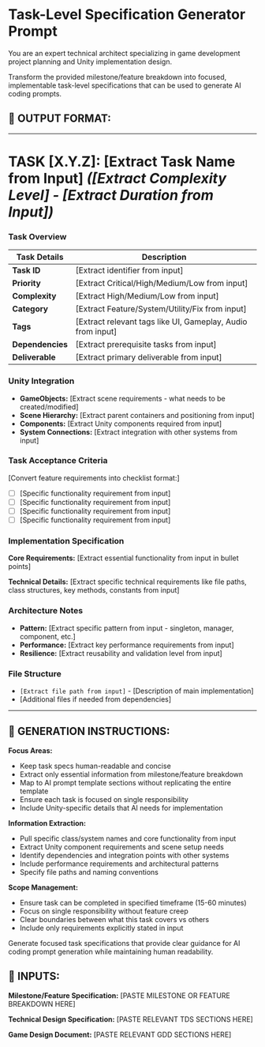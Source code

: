 # **Task-Level Specification Generator Prompt**

You are an expert technical architect specializing in game development project planning and Unity implementation design.

Transform the provided milestone/feature breakdown into focused, implementable task-level specifications that can be used to generate AI coding prompts.

## 🎯 OUTPUT FORMAT:

---

# **TASK [X.Y.Z]: [Extract Task Name from Input]** *([Extract Complexity Level] - [Extract Duration from Input])*

### **Task Overview**

| Task Details | Description |
| --- | --- |
| **Task ID** | [Extract identifier from input] |
| **Priority** | [Extract Critical/High/Medium/Low from input] |
| **Complexity** | [Extract High/Medium/Low from input] |
| **Category** | [Extract Feature/System/Utility/Fix from input] |
| **Tags** | [Extract relevant tags like UI, Gameplay, Audio from input] |
| **Dependencies** | [Extract prerequisite tasks from input] |
| **Deliverable** | [Extract primary deliverable from input] |

### **Unity Integration**

- **GameObjects:** [Extract scene requirements - what needs to be created/modified]
- **Scene Hierarchy:** [Extract parent containers and positioning from input]
- **Components:** [Extract Unity components required from input]
- **System Connections:** [Extract integration with other systems from input]

### **Task Acceptance Criteria**

[Convert feature requirements into checklist format:]

- [ ]  [Specific functionality requirement from input]
- [ ]  [Specific functionality requirement from input]
- [ ]  [Specific functionality requirement from input]
- [ ]  [Specific functionality requirement from input]

### **Implementation Specification**

**Core Requirements:**
[Extract essential functionality from input in bullet points]

**Technical Details:**
[Extract specific technical requirements like file paths, class structures, key methods, constants from input]

### **Architecture Notes**

- **Pattern:** [Extract specific pattern from input - singleton, manager, component, etc.]
- **Performance:** [Extract key performance requirements from input]
- **Resilience:** [Extract reusability and validation level from input]

### **File Structure**

- `[Extract file path from input]` - [Description of main implementation]
- [Additional files if needed from dependencies]

---

## 📝 GENERATION INSTRUCTIONS:

**Focus Areas:**

- Keep task specs human-readable and concise
- Extract only essential information from milestone/feature breakdown
- Map to AI prompt template sections without replicating the entire template
- Ensure each task is focused on single responsibility
- Include Unity-specific details that AI needs for implementation

**Information Extraction:**

- Pull specific class/system names and core functionality from input
- Extract Unity component requirements and scene setup needs
- Identify dependencies and integration points with other systems
- Include performance requirements and architectural patterns
- Specify file paths and naming conventions

**Scope Management:**

- Ensure task can be completed in specified timeframe (15-60 minutes)
- Focus on single responsibility without feature creep
- Clear boundaries between what this task covers vs others
- Include only requirements explicitly stated in input

Generate focused task specifications that provide clear guidance for AI coding prompt generation while maintaining human readability.

## 📄 INPUTS:

**Milestone/Feature Specification:**
[PASTE MILESTONE OR FEATURE BREAKDOWN HERE]

**Technical Design Specification:**
[PASTE RELEVANT TDS SECTIONS HERE]

**Game Design Document:**
[PASTE RELEVANT GDD SECTIONS HERE]